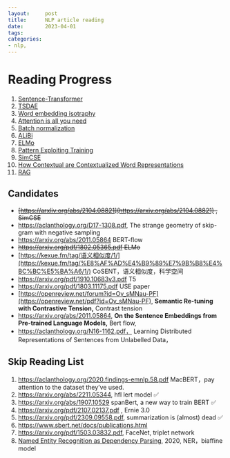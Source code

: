 ```yaml
---
layout:     post
title:      NLP article reading
date:       2023-04-01
tags: 
categories: 
- nlp,
---
```



# Reading Progress
1. [Sentence-Transformer](https://www.notion.so/Sentence-BERT-b5e3e305ae3b47bf8bd72bb7743a7efd)
2. [TSDAE](https://www.notion.so/slipper/TSDAE-8b98d10d2170492ca42813240ef0c591?pvs=4)
3. [Word embedding isotraphy](https://www.notion.so/slipper/Isotraphy-42e3b84fed044a47a48f32a544c1aff1?pvs=4)
4. [Attention is all you need]({{site.baseurl}}/2022/09/30/Attention-is-all-you-need-reread/)
5. [Batch normalization]({{site.baseurl}}/2023/10/11/Normalization/)
6. [ALiBi]({{site.baseurl}}/2023/10/27/Attention-With-Linear-Biases/)
7. [ELMo]({{site.baseurl}}/2023/11/06/ElMO/)
8. [Pattern Exploiting Training]({{site.baseurl}}/2023/11/19/Prefix-Tunning/)
9. [SimCSE]({{site.baseurl}}/2022/10/18/Semantic-Similarity/)
10. [How Contextual are Contextualized Word Representations]({{site.baseurl}}/2023/09/28/How-Contextual-are-Contextualized-Word-Representations/)
11. [RAG]({{site.baseurl}}/2023/11/16/Retrivial-augmented-generation/)

## Candidates
- ~~[https://arxliv.org/abs/2104.08821](https://arxiv.org/abs/2104.08821) , SimCSE~~
- https://aclanthology.org/D17-1308.pdf, The strange geometry of skip-gram with negative sampling
- https://arxiv.org/abs/2011.05864 BERT-flow
- ~~https://arxiv.org/pdf/1802.05365.pdf ELMo~~
- [https://kexue.fm/tag/语义相似度/1/](https://kexue.fm/tag/%E8%AF%AD%E4%B9%89%E7%9B%B8%E4%BC%BC%E5%BA%A6/1/) CoSENT，语义相似度，科学空间
- https://arxiv.org/pdf/1910.10683v3.pdf T5
- https://arxiv.org/pdf/1803.11175.pdf  USE paper
- [https://openreview.net/forum?id=Ov_sMNau-PF](https://openreview.net/pdf?id=Ov_sMNau-PF), ****Semantic Re-tuning with Contrastive Tension,**** Contrast tension
- https://arxiv.org/abs/2011.05864, ****On the Sentence Embeddings from Pre-trained Language Models,**** Bert flow,
- https://aclanthology.org/N16-1162.pdf， Learning Distributed Representations of Sentences from Unlabelled Data，

## Skip Reading List
1. https://aclanthology.org/2020.findings-emnlp.58.pdf MacBERT，pay attention to the dataset they’ve used. 
2. https://arxiv.org/abs/2211.05344, hfl lert model ✅
3. https://arxiv.org/abs/1907.10529 spanBert, a new way to train BERT ✅
4. https://arxiv.org/pdf/2107.02137.pdf , Ernie 3.0 
5. https://arxiv.org/pdf/2309.09558.pdf, summarization is (almost) dead ✅ 
6. https://www.sbert.net/docs/publications.html 
7. https://arxiv.org/pdf/1503.03832.pdf, FaceNet, triplet network
8. [Named Entity Recognition as Dependency Parsing](https://aclanthology.org/2020.acl-main.577.pdf), 2020, NER，biaffine model

